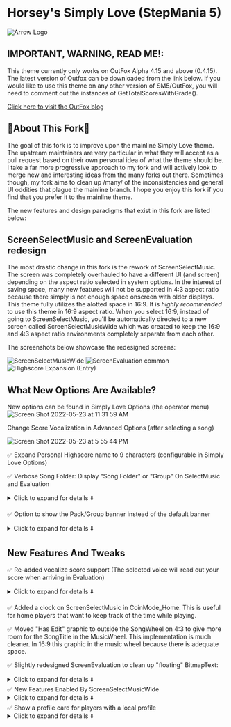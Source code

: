 # Horsey's Simply Love (StepMania 5)

![Arrow Logo](https://i.imgur.com/oZmxyGo.png)

## IMPORTANT, WARNING, READ ME!:

This theme currently only works on OutFox Alpha 4.15 and above (0.4.15). The latest version of Outfox can be downloaded from the link below. If you would like to use this theme on any other version of SM5/OutFox, you will need to comment out the instances of GetTotalScoresWithGrade(). 

[Click here to visit the OutFox blog](https://projectoutfox.com)

## 🤠About This Fork🐴

The goal of this fork is to improve upon the mainline Simply Love theme. The upstream maintainers are very particular in what they will accept as a pull request based on their own personal idea of what the theme should be. I take a far more progressive approach to my fork and will actively look to merge new and interesting ideas from the many forks out there. Sometimes though, my fork aims to clean up /many/ of the inconsistencies and general UI oddities that plague the mainline branch. I hope you enjoy this fork if you find that you prefer it to the mainline theme.

The new features and design paradigms that exist in this fork are listed below:

## ScreenSelectMusic and ScreenEvaluation redesign

The most drastic change in this fork is the rework of ScreenSelectMusic. The screen was completely overhauled to have a different UI (and screen) depending on the aspect ratio selected in system options. In the interest of saving space, many new features will not be supported in 4:3 aspect ratio because there simply is not enough space onscreen with older displays. This theme fully utilizes the alotted space in 16:9. It is *highly recommended* to use this theme in 16:9 aspect ratio. When you select 16:9, instead of going to ScreenSelectMusic, you'll be automatically directed to a new screen called ScreenSelectMusicWide which was created to keep the 16:9 and 4:3 aspect ratio environments completely separate from each other.


The screenshots below showcase the redesigned screens:

![ScreenSelectMusicWide](https://user-images.githubusercontent.com/5679966/169926739-056a4964-71eb-4d2c-8211-55afbd2bed1f.jpg)
![ScreenEvaluation common](https://user-images.githubusercontent.com/5679966/169926744-86e2eaf0-1820-45a3-9f75-75a8852856d0.png)
![Highscore Expansion (Entry)](https://i.imgur.com/G574IaR.png)

## What New Options Are Available?

New options can be found in Simply Love Options (the operator menu)
![Screen Shot 2022-05-23 at 11 31 59 AM](https://user-images.githubusercontent.com/5679966/169884308-93d41c85-c3ad-4335-ad7e-80820b815f03.png)

Change Score Vocalization in Advanced Options (after selecting a song)

![Screen Shot 2022-05-23 at 5 55 44 PM](https://user-images.githubusercontent.com/5679966/169927408-13416f01-9011-48ea-87a4-c17f2db24214.png)

✅ Expand Personal Highscore name to 9 characters (configurable in Simply Love Options)

✅ Verbose Song Folder: Display "Song Folder" or "Group" On SelectMusic and Evaluation
<details>
  <summary>Click to expand for details ⬇️</summary>
SongDescription on ScreenSelectMusic and TitleAndBanner on ScreenEvaluation have been reworked to show either the song folder or song group from the currently selected song. There is a preference in Simple Love Options to toggle between the two; the default is to display the song Group. This is especially useful when sorting by anything other than group in the SongWheel. The rework of ScreenEvaluation shows only the current group because I don't see a need to display the exact folder a song is in on Evaluation.
  </details>

✅ Option to show the Pack/Group banner instead of the default banner

<details>
  <summary>Click to expand for details ⬇️</summary>

This is configurable in Simply Love Options. When a song group (pack) has a banner, but a song does not have a banner, the song group (pack) banner will be shown. When there is no group (pack) banner, and a song does not have a banner, the default banner will be shown. The default is to show the group banner when no banner is present.

 </details>

 ## New Features And Tweaks

 ✅ Re-added vocalize score support (The selected voice will read out your score when arriving in Evaluation)
<details>
  <summary>Click to expand for details ⬇️</summary>

You'll need to download the old vocalize pack [here](http://www.mediafire.com/file/i8osxoy3h2ikdbj/Vocalize.zip/file) and place it in ~/Other/

 If you placed the Vocalize pack correctly, the option to select a vocalization will appear in the "Advanced Options" page in Player Options, all the way at the bottom.
 </details>

✅ Added a clock on ScreenSelectMusic in CoinMode_Home. This is useful for home players that want to keep track of the time while playing.

✅ Moved "Has Edit" graphic to outside the SongWheel on 4:3 to give more room for the SongTitle in the MusicWheel. This implementation is much cleaner. In 16:9 this graphic in the music wheel because there is adequate space.

✅ Slightly redesigned ScreenEvaluation to clean up "floating" BitmapText:
<details>
  <summary>Click to expand for details ⬇️</summary>

  - Difficulty number is now in the coloured box along with the difficulty name (beginner, expert, etc).

  - Style (single/double) string was removed from the evaluation screen because it's redundant information when there is a graphical representation of style in the top right of the screen.

  - Song credit information is now in a quad that is the same colour as the difficulty box but darkened (ligher colour in rainbow mode). The difficulty box was also widened from a square to a rectangle to better fit the difficulty name text.

  </details>
✅ New Features Enabled By ScreenSelectMusicWide

<details>
  <summary>Click to expand for details ⬇️</summary>
Completely reworked ScreenSelectMusic; this screen is no longer very lopsided in appearance with the song wheel on the right side and player elements squished on the left side. The main goal of the rework was to put all of the P1 assets on the left and P2 assets on the right.

 - ScreenSelectMusicWide is now visually balanced

 - There is a huge amount of real estate opened up for new features on this screen.

 - There is absolutely no second guessing which information pertains to which player.

 - Intuitively, song difficulty increases from left to right.

 In a future commit, I would like to change the I/O buttons for this screen making MenuLeft/PadLeft and MenuRight/PadRight select difficulty (without needing to double tap), and MenuUp and MenuDown scroll through the SongWheel.
  </details>
 ✅ Show a profile card for players with a local profile

<details>
  <summary>Click to expand for details ⬇️</summary>

 A profile card replaces the player name and avatar in the footer of ScreenSelectMusicWide and ScreenEvaluation. The profile card shows how many quads, tri-stars, duo-stars, and single-stars a player has achieved across ALL gametypes and difficulties along with a number of cool profile stats. Guest profiles (no profile) do not have a corresponding profile card. Make sure you make a local profile for yourself (or set up USB profiles) to get the most out of this theme.

- GetTotalScoresWithGrade() is a new function in Outfox Alpha 4 LTS that makes profile star counts possible; previously, GetTotalStepsWithTopGrade() was used, but it is incredibly inefficient and would cause Stepmania to hang the more songs were loaded. The popular Waterfall theme gets around this by creating its own separate highscores tables which are more efficient to parse by the engine.

- USB profiles are untested because I don't use them but probably work just fine.
   </details>

